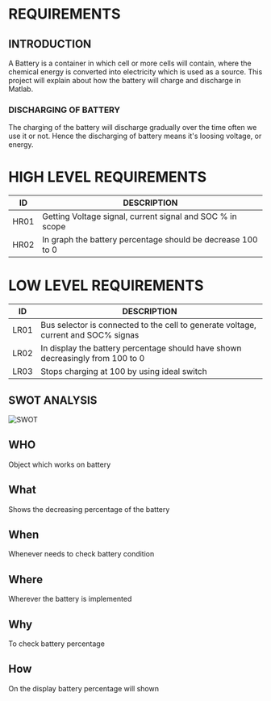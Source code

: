 # REQUIREMENTS
## INTRODUCTION
A Battery is a container in which cell or more cells will contain, where the chemical energy is converted into electricity 
which is used as a source. This project will explain about how the battery will charge and discharge in Matlab.
### DISCHARGING OF BATTERY
The charging of the battery will discharge gradually over the time often we use it or not. Hence the discharging of battery means
it's loosing voltage, or energy.





# HIGH LEVEL REQUIREMENTS

| ID | DESCRIPTION | 
| --- | --- |
| HR01 | Getting Voltage signal, current signal and SOC % in scope |
| HR02 | In graph the battery percentage should be decrease 100 to 0 |

# LOW LEVEL REQUIREMENTS

| ID | DESCRIPTION |
| --- | --- |
| LR01 | Bus selector is connected to the cell to generate voltage, current and SOC% signas | 
| LR02 | In display the battery percentage should have shown decreasingly from 100 to 0 |
| LR03 | Stops charging at 100 by using ideal switch |

## SWOT ANALYSIS
![SWOT](https://user-images.githubusercontent.com/98849090/160049830-a0728001-92cb-41c5-a838-8f2f237fdf09.jpg)


## WHO
Object which works on battery
## What
Shows the decreasing percentage of the battery
## When
Whenever needs to check battery condition
## Where
Wherever the battery is implemented
## Why 
To check battery percentage 
## How
On the display battery percentage will shown

